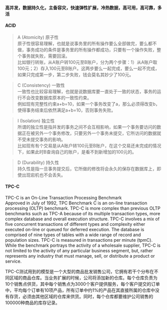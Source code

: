 #### 高并发，数据持久化，主备容灾，快速弹性扩展，冷热数据，高可用，高可靠，多活

#### ACID
> A (Atomicity) 原子性  
原子性很容易理解，也就是说事务里的所有操作要么全部做完，要么都不做，事务成功的条件是事务里的所有操作都成功，只要有一个操作失败，整个事务就失败，需要回滚。  
比如银行转账，从A账户转100元至B账户，分为两个步骤：1）从A账户取100元；2）存入100元至B账户。这两步要么一起完成，要么一起不完成，如果只完成第一步，第二步失败，钱会莫名其妙少了100元。    

> C (Consistency) 一致性  
一致性也比较容易理解，也就是说数据库要一直处于一致的状态，事务的运行不会改变数据库原本的一致性约束。  
例如现有完整性约束a+b=10，如果一个事务改变了a，那么必须得改变b，使得事务结束后依然满足a+b=10，否则事务失败。  

> I (Isolation) 独立性  
所谓的独立性是指并发的事务之间不会互相影响，如果一个事务要访问的数据正在被另外一个事务修改，只要另外一个事务未提交，它所访问的数据就不受未提交事务的影响。  
比如现有有个交易是从A账户转100元至B账户，在这个交易还未完成的情况下，如果此时B查询自己的账户，是看不到新增加的100元的。  

> D (Durability) 持久性  
持久性是指一旦事务提交后，它所做的修改将会永久的保存在数据库上，即使出现宕机也不会丢失。  

#### TPC-C
TPC-C is an On-Line Transaction Processing Benchmark  
Approved in July of 1992, TPC Benchmark C is an on-line transaction processing (OLTP) benchmark. TPC-C is more complex than previous OLTP benchmarks such as TPC-A because of its multiple transaction types, more complex database and overall execution structure. TPC-C involves a mix of five concurrent transactions of different types and complexity either executed on-line or queued for deferred execution. The database is comprised of nine types of tables with a wide range of record and population sizes. TPC-C is measured in transactions per minute (tpmC). While the benchmark portrays the activity of a wholesale supplier, TPC-C is not limited to the activity of any particular business segment, but, rather represents any industry that must manage, sell, or distribute a product or service.

TPC-C测试用到的模型是一个大型的商品批发销售公司，它拥有若干个分布在不同区域的商品仓库。当业务扩展的时候，公司将添加新的仓库。每个仓库负责为10个销售点供货，其中每个销售点为3000个客户提供服务，每个客户提交的订单中，平均每个订单有10项产品，所有订单中约1%的产品在其直接所属的仓库中没有存货，必须由其他区域的仓库来供货。同时，每个仓库都要维护公司销售的100000种商品的库存记录。